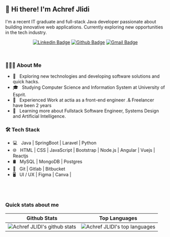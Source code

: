 <h2>👋 Hi there! I'm Achref Jlidi </h2>
<p> 
I'm a recent IT graduate and full-stack Java developer passionate about building innovative web applications. Currently exploring new opportunities in the tech industry.

</p>
<div align="center">
  
  [![Linkedin Badge](https://img.shields.io/badge/-achrefjlidi-blue?style=flat-square&logo=Linkedin&logoColor=white&link=https://www.linkedin.com/in/achref-jlidi/)](https://www.linkedin.com/in/achref-jlidi/)
  [![Github Badge](https://img.shields.io/badge/-@achrefjlidi-03a57a?style=flat-square&label&logo=Medium&link=https://https://github.com/achrefjlidi/)](https://github.com/achrefjlidi/)
  [![Gmail Badge](https://img.shields.io/badge/-achrefjlidi8@gmail.com-c14438?style=flat-square&logo=Gmail&logoColor=white&link=mailto:achrefjlidi8@gmail.com)](mailto:achrefjlidi8@gmail.com)
</div>
<br>

<h3> 👨🏻‍💻 About Me </h3>

- 🤔 &nbsp; Exploring new technologies and developing software solutions and quick hacks.
- 🎓 &nbsp; Studying Computer Science and Information System at University of Esprit.
- 💼 &nbsp; Experienced Work at actia as a front-end engineer .& Freelancer have been 2 years
- 🌱 &nbsp; Learning more about Fullstack Software Engineer, Systems Design and Artificial Intelligence.

<h3>🛠 Tech Stack</h3>

- 💻 &nbsp; Java | SpringBoot | Laravel | Python
- 🌐 &nbsp; HTML | CSS | JavaScript | Bootstrap | Node.js | Angular | Vuejs | Reactjs
- 🛢 &nbsp; MySQL | MongoDB | Postgres
- 🔧 &nbsp; Git | Gitlab | Bitbucket
- 🖥 &nbsp; UI / UX | Figma | Canva |

<br/>

<br>

### Quick stats about me
| Github Stats | Top Languages |
| --- | --- |
| ![Achref JLIDI's github stats](https://github-readme-stats.vercel.app/api?username=achrefjlidi&show_icons=true&title_color=f6c32c&icon_color=f6c32c&text_color=9f9f9f&bg_color=151515&count_private=true) | ![Achref JLIDI's top languages](https://github-readme-stats.vercel.app/api/top-langs/?username=achrefjlidi&show_icons=true&title_color=f6c32c&icon_color=f6c32c&text_color=9f9f9f&bg_color=151515&count_private=true&layout=compact) |













